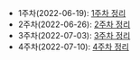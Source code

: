 - 1주차(2022-06-19): [1주차 정리](https://opensesame.notion.site/2-365da2409ee045f0b31f5f4f0c4064bc)
- 2주차(2022-06-26): [2주차 정리](https://opensesame.notion.site/2-365da2409ee045f0b31f5f4f0c4064bc)
- 3주차(2022-07-03): [3주차 정리](https://opensesame.notion.site/2-365da2409ee045f0b31f5f4f0c4064bc)
- 4주차(2022-07-10): [4주차 정리](https://www.notion.so/opensesame/3-bd6511dfe6734d27a17322caf4cd039e)
